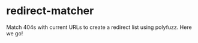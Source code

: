 # redirect-matcher

Match 404s with current URLs to create a redirect list using polyfuzz. Here we go!
